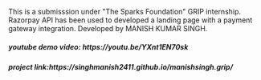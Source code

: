 This is a submisssion under "The Sparks Foundation" GRIP internship.
Razorpay API has been used to developed a landing page with a payment gateway integration.
Developed by MANISH KUMAR SINGH.

<h5>youtube demo video: https://youtu.be/YXnt1EN70sk
<h5>project link:https://singhmanish2411.github.io/manishsingh.grip/
